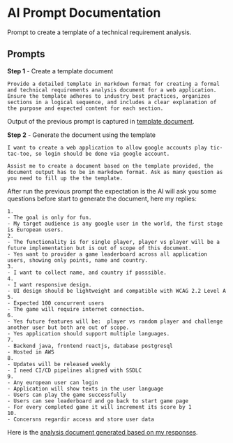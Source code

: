 # AI Prompt Documentation

Prompt to create a template of a technical requirement analysis.


## Prompts

**Step 1** - Create a template document

```text
Provide a detailed template in markdown format for creating a formal and technical requirements analysis document for a web application. Ensure the template adheres to industry best practices, organizes sections in a logical sequence, and includes a clear explanation of the purpose and expected content for each section.
```

Output of the previous prompt is captured in [template document](./analysis_template_generated.md).

**Step 2** - Generate the document using the template

```text
I want to create a web application to allow google accounts play tic-tac-toe, so login should be done via google account.

Assist me to create a document based on the template provided, the document output has to be in markdown format. Ask as many question as you need to fill up the the template.
```

After run the previous prompt the expectation is the AI will ask you some questions before start to generate the document, here my replies:

```text
1.
- The goal is only for fun.
- My target audience is any google user in the world, the first stage is European users.
2.
- The functionality is for single player, player vs player will be a future implementation but is out of scope of this document.
- Yes want to provider a game leaderboard across all application users, showing only points, name and country.
3.
- I want to collect name, and country if posssible.
4.
- I want responsive design.
- UI design should be lightweight and compatible with WCAG 2.2 Level A
5.
- Expected 100 concurrent users
- The game will require internet connection.
6.
- Yes future features will be:  player vs random player and challenge another user but both are out of scope.
- Yes application should support multiple languages.
7.
- Backend java, frontend reactjs, database postgresql
- Hosted in AWS
8.
- Updates will be released weekly
- I need CI/CD pipelines aligned with SSDLC
9.
- Any european user can login
- Application will show texts in the user language
- Users can play the game successfully
- Users can see leaderboard and go back to start game page
- For every completed game it will increment its score by 1
10.
- Concersns regardir access and store user data
```

Here is the [analysis document generated based on my responses](./analysis_generated.md).
